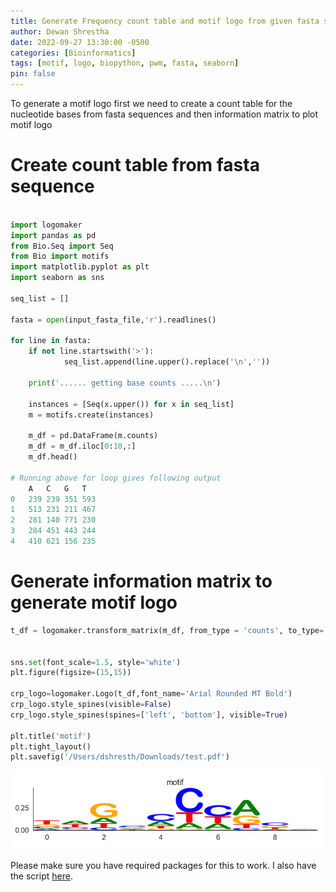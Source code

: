 ```yaml
---
title: Generate Frequency count table and motif logo from given fasta sequences
author: Dewan Shrestha
date: 2022-09-27 13:30:00 -0500 
categories: [Bioinformatics]
tags: [motif, logo, biopython, pwm, fasta, seaborn]
pin: false
---
```

To generate a motif logo first we need to create a count table for the nucleotide bases from fasta sequences and then information matrix to plot motif logo

# Create count table from fasta sequence

```py

import logomaker
import pandas as pd
from Bio.Seq import Seq
from Bio import motifs
import matplotlib.pyplot as plt
import seaborn as sns

seq_list = []

fasta = open(input_fasta_file,'r').readlines()

for line in fasta:
    if not line.startswith('>'):
			seq_list.append(line.upper().replace('\n',''))

	print('...... getting base counts .....\n')

	instances = [Seq(x.upper()) for x in seq_list]
	m = motifs.create(instances)

	m_df = pd.DataFrame(m.counts)
    m_df = m_df.iloc[0:10,:]
    m_df.head()

# Running above for loop gives following output
    A	C	G	T
0	239	239	351	593
1	513	231	211	467
2	281	140	771	230
3	284	451	443	244
4	410	621	156	235
```

# Generate information matrix to generate motif logo

```py
t_df = logomaker.transform_matrix(m_df, from_type = 'counts', to_type='information')


sns.set(font_scale=1.5, style='white')
plt.figure(figsize=(15,15))

crp_logo=logomaker.Logo(t_df,font_name='Arial Rounded MT Bold')
crp_logo.style_spines(visible=False)
crp_logo.style_spines(spines=['left', 'bottom'], visible=True)

plt.title('motif')
plt.tight_layout()
plt.savefig('/Users/dshresth/Downloads/test.pdf')
```
![motif](/assets/img/test.png)

Please make sure you have required packages for this to work. I also have the script [here](https://github.com/dewshr/Bioinformatics-tools-and-data/tree/main/create_motif_logo).
